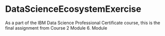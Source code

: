 # DataScienceEcosystemExercise
As a part of the IBM Data Science Professional Certificate course, this is the final assignment from Course 2 Module 6. Module
